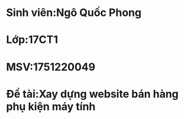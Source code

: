 # Sinh viên:Ngô Quốc Phong
# Lớp:17CT1 
# MSV:1751220049                 
# Đề tài:Xay dựng website bán hàng phụ kiện máy tính
